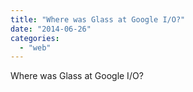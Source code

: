 ```yaml
---
title: "Where was Glass at Google I/O?"
date: "2014-06-26"
categories: 
  - "web"
---
```


Where was Glass at Google I/O?
